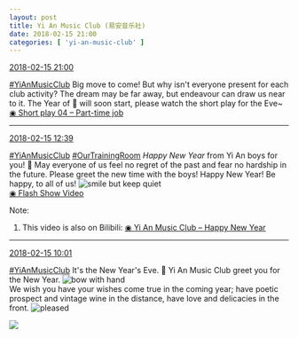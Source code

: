 ```yaml
---
layout: post
title: Yi An Music Club (易安音乐社)
date: 2018-02-15 21:00
categories: [ 'yi-an-music-club' ]
---
```


<div class="weibo-info">
  <a href="https://weibo.com/6094546964/G3gKi2cYq">2018-02-15 21:00</a>
</div>

[#YiAnMusicClub](https://weibo.com/p/100808beae2e3e05b17b64f63ebedca39f19b2/super_index) Big move to come! But why isn't everyone present for each club activity? The dream may be far away, but endeavour can draw us near to it. The Year of :dog: will soon start, please watch the short play for the Eve~  
[◉ Short play 04 – Part-time job](https://www.bilibili.com/video/av19553448/)

<!-- more -->

---

<div class="weibo-info">
  <a href="https://weibo.com/6094546964/G3dt6yaQR">2018-02-15 12:39</a>
</div>

[#YiAnMusicClub](https://weibo.com/p/100808beae2e3e05b17b64f63ebedca39f19b2/super_index) [#OurTrainingRoom](https://weibo.com/p/100808980da3b9682ac1e47ba4bdf6540b7a03) *Happy New Year* from Yi An boys for you! :grimacing: May everyone of us feel no regret of the past and fear no hardship in the future. Please greet the new time with the boys! Happy New Year! Be happy, to all of us! ![smile but keep quiet](https://img.t.sinajs.cn/t4/appstyle/expression/ext/normal/3a/moren_xiaoerbuyu_org.png)  
[◉ Flash Show Video](https://www.miaopai.com/show/NN1j4DaEaSVqCc1sJVWPLYzHHfIlnpnwZn-vww__.htm)

Note:
1. This video is also on Bilibili: [◉ Yi An Music Club – Happy New Year](https://www.bilibili.com/video/av19628534/)

---

<div class="weibo-info">
  <a href="https://weibo.com/6094546964/G3cqH2AYN">2018-02-15 10:01</a>
</div>

[#YiAnMusicClub](https://weibo.com/p/100808beae2e3e05b17b64f63ebedca39f19b2/super_index) It's the New Year's Eve. 🏮 Yi An Music Club greet you for the New Year. ![bow with hand](https://img.t.sinajs.cn/t4/appstyle/expression/ext/normal/06/zuoyi_org.gif)  
We wish you have your wishes come true in the coming year; have poetic prospect and vintage wine in the distance, have love and delicacies in the front. ![pleased](https://img.t.sinajs.cn/t4/appstyle/expression/ext/normal/0b/tootha_org.gif)

<a href="http://wx3.sinaimg.cn/mw690/006Es64Aly1fogwh2rssgj31ww2pf7wh.jpg">
  <img class="weibo-pic-preview" src="http://wx3.sinaimg.cn/orj360/006Es64Aly1fogwh2rssgj31ww2pf7wh.jpg" />
</a>
